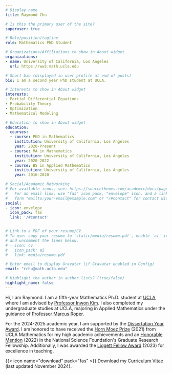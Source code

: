 ```yaml
---
# Display name
title: Raymond Chu

# Is this the primary user of the site?
superuser: true

# Role/position/tagline
role: Mathematics PhD Student

# Organizations/Affiliations to show in About widget
organizations:
- name: University of California, Los Angeles
  url: https://ww3.math.ucla.edu

# Short bio (displayed in user profile at end of posts)
bio: I am a second year PhD student at UCLA.

# Interests to show in About widget
interests:
- Partial Differential Equations
- Probability Theory
- Optimization
- Mathematical Modeling

# Education to show in About widget
education:
  courses:
  - course: PhD in Mathematics
    institution: University of California, Los Angeles
    year: 2020-Present
  - course: MA in Mathematics
    institution: University of California, Los Angeles
    year: 2020-2022
  - course: BS in Applied Mathematics
    institution: University of California, Los Angeles
    year: 2016-2020

# Social/Academic Networking
# For available icons, see: https://sourcethemes.com/academic/docs/page-builder/#icons
#   For an email link, use "fas" icon pack, "envelope" icon, and a link in the
#   form "mailto:your-email@example.com" or "/#contact" for contact widget.
social:
- icon: envelope
  icon_pack: fas
  link: '/#contact'


# Link to a PDF of your resume/CV.
# To use: copy your resume to `static/media/resume.pdf`, enable `ai` icons in `params.toml`, 
# and uncomment the lines below.
# - icon: cv
#   icon_pack: ai
#   link: media/resume.pdf

# Enter email to display Gravatar (if Gravatar enabled in Config)
email: "rchu@math.ucla.edu"

# Highlight the author in author lists? (true/false)
highlight_name: false
---
```


Hi, I am Raymond. I am a fifth-year Mathematics Ph.D. student at [UCLA](https://ww3.math.ucla.edu), where I am advised by [Professor Inwon Kim](https://www.math.ucla.edu/~ikim/). I also completed my undergraduate studies at UCLA, majoring in Applied Mathematics under the guidance of [Professor Marcus Roper](https://www.marcusroper.org).

For the 2024-2025 academic year, I am supported by the [Dissertation Year Award](https://grad.ucla.edu/funding/financial-aid/funding-for-continuing-students/dissertation-year-fellowship/). I am honored to have received the [Horn Moez Prize](https://ww3.math.ucla.edu/departmental-awards/) (2021) from UCLA Mathematics for my high academic achievements and an [Honorable Mention](https://www.nsfgrfp.org) (2022) in the National Science Foundation's Graduate Research Fellowship. Additionally, I was awarded the [Liggett Fellow Award](https://ww3.math.ucla.edu/departmental-awards/) (2023) for excellence in teaching.

{{< icon name="download" pack="fas" >}} Download my [Curriculum Vitae](https://drive.google.com/file/d/1xb4u2q7n2Y5yS-yltGjjyXLZEamYzN9g/view?usp=share_link) (last updated November 2024).


